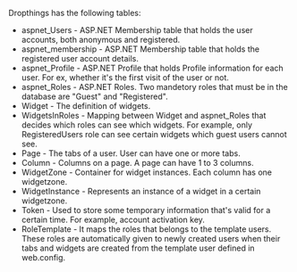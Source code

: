 Dropthings has the following tables:


  * aspnet\_Users - ASP.NET Membership table that holds the user accounts, both anonymous and registered.
  * aspnet\_membership - ASP.NET Membership table that holds the registered user account details.
  * aspnet\_Profile - ASP.NET Profile that holds Profile information for each user. For ex, whether it's the first visit of the user or not.
  * aspnet\_Roles - ASP.NET Roles. Two mandetory roles that must be in the database are "Guest" and "Registered".
  * Widget - The definition of widgets.
  * WidgetsInRoles - Mapping between Widget and aspnet\_Roles that decides which roles can see which widgets. For example, only RegisteredUsers role can see certain widgets which guest users cannot see.
  * Page - The tabs of a user. User can have one or more tabs.
  * Column - Columns on a page. A page can have 1 to 3 columns.
  * WidgetZone - Container for widget instances. Each column has one widgetzone.
  * WidgetInstance - Represents an instance of a widget in a certain widgetzone.
  * Token - Used to store some temporary information that's valid for a certain time. For example, account activation key.
  * RoleTemplate - It maps the roles that belongs to the template users. These roles are automatically given to newly created users when their tabs and widgets are created from the template user defined in web.config.